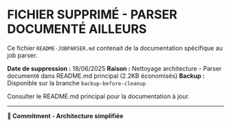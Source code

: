 # FICHIER SUPPRIMÉ - PARSER DOCUMENTÉ AILLEURS

Ce fichier `README-JOBPARSER.md` contenait de la documentation spécifique au job parser.

**Date de suppression :** 18/06/2025
**Raison :** Nettoyage architecture - Parser documenté dans README.md principal (2.2KB économisés)
**Backup :** Disponible sur la branche `backup-before-cleanup`

Consulter le README.md principal pour la documentation à jour.

---
**🎯 Commitment - Architecture simplifiée**